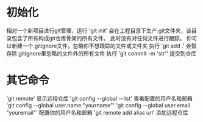 # 初始化 #
相对一个新项目进行git管理，运行
'git init'
会在工程目录下生产.git文件夹，该目录包含了所有构成git仓库骨架的所有文件。
此时没有对任何文件进行跟踪。
你可以新建一个.gitignore文件，忽略你不想跟踪的文件或文件夹
执行
'git add .'
会暂存除.gitignore里忽略的文件外的所有文件
执行
'git commit -m 'str''
提交到仓库
# 其它命令 #
'git remote'
显示远程仓库
'git config --global --list'
查看配置的用户名和邮箱
'git config --global user.name "yourname"'
'git config --global user.email "youremail"'
配置你的用户名和邮箱
'git remote add alias url'
添加远程仓库